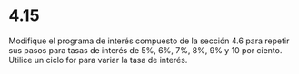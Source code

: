 # 4.15

Modifique el programa de interés compuesto de la sección 4.6 para repetir sus pasos para tasas de interés de 5%, 6%, 7%, 8%, 9% y 10 por ciento. Utilice un ciclo for para variar la tasa de interés.
